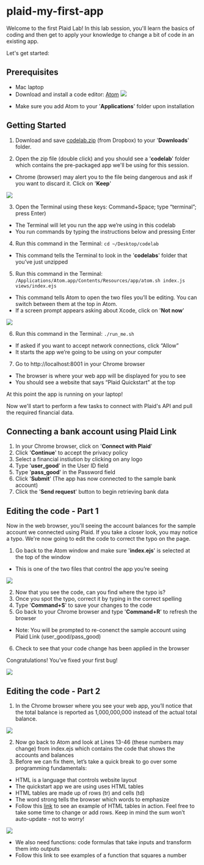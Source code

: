 # plaid-my-first-app

Welcome to the first Plaid Lab!
In this lab session, you'll learn the basics of coding and then get to apply your knowledge to change a bit of code in an existing app.

Let's get started:



## Prerequisites
- Mac laptop
- Download and install a code editor: [Atom](https://atom.io/)
![](https://github.com/jimmyhang6/plaid-my-first-app/blob/master/Atom.png)
 * Make sure you add Atom to your '**Applications**' folder upon installation

## Getting Started
1. Download and save [codelab.zip](https://www.dropbox.com/s/pvc074u9g1ybcxk/codelab2.zip?dl=0) (from Dropbox) to your '**Downloads**' folder. 

2. Open the zip file (double click) and you should see a '**codelab**' folder which contains the pre-packaged app we'll be using for this session.
  * Chrome (browser) may alert you to the file being dangerous and ask if you want to discard it. Click on '**Keep**'
  
 ![](https://github.com/jimmyhang6/plaid-my-first-app/blob/master/Codelab%20Zip%20File%20Download.png)

3. Open the Terminal using these keys: Command+Space; type “terminal”; press Enter)
 * The Terminal will let you run the app we’re using in this codelab
 * You run commands by typing the instructions below and pressing Enter

4. Run this command in the Terminal: `cd ~/Desktop/codelab`
 * This command tells the Terminal to look in the '**codelabs**' folder that you’ve just unzipped 

5. Run this command in the Terminal: `/Applications/Atom.app/Contents/Resources/app/atom.sh index.js views/index.ejs`
 * This command tells Atom to open the two files you’ll be editing. You can switch between them at the top in Atom. 
 * If a screen prompt appears asking about Xcode, click on '**Not now**'
 
 ![](https://github.com/jimmyhang6/plaid-my-first-app/blob/master/XCode.png)
 
6. Run this command in the Terminal: `./run_me.sh` 
 * If asked if you want to accept network connections, click “Allow”
 * It starts the app we’re going to be using on your computer

7. Go to http://localhost:8001 in your Chrome browser
 * The browser is where your web app will be displayed for you to see
 * You should see a website that says “Plaid Quickstart” at the top

At this point the app is running on your laptop!

Now we'll start to perform a few tasks to connect with Plaid's API and pull the required financial data.

## Connecting a bank account using Plaid Link
1. In your Chrome browser, click on '**Connect with Plaid**'
2. Click '**Continue**' to accept the privacy policy
3. Select a financial instiution by clicking on any logo
4. Type '**user_good**' in the User ID field
5. Type '**pass_good**' in the Password field
6. Click '**Submit**' (The app has now connected to the sample bank account)
7. Click the '**Send request**' button to begin retrieving bank data

## Editing the code - Part 1
Now in the web browser, you'll seeing the account balances for the sample account we connected using Plaid. If you take a closer look, you may notice a typo. We're now going to edit the code to correct the typo on the page.

1. Go back to the Atom window and make sure '**index.ejs**' is selected at the top of the window
 * This is one of the two files that control the app you’re seeing
 
![](https://github.com/jimmyhang6/plaid-my-first-app/blob/master/Screen%20Shot%202018-10-11%20at%202.47.12%20PM.png)
 
2. Now that you see the code, can you find where the typo is?
3. Once you spot the typo, correct it by typing in the correct spelling
4. Type '**Command+S**' to save your changes to the code
5. Go back to your Chrome browser and type '**Command+R**' to refresh the browser
 * Note: You will be prompted to re-conenct the sample account using Plaid Link (user_good/pass_good)
6. Check to see that your code change has been applied in the browser

Congratulations! You’ve fixed your first bug!

![](https://github.com/jimmyhang6/plaid-my-first-app/blob/master/Total%20Balance%20Typo%20Fixed.png)

## Editing the code - Part 2

1. In the Chrome browser where you see your web app, you’ll notice that the total balance is reported as 1,000,000,000 instead of the actual total balance.

![](https://github.com/jimmyhang6/plaid-my-first-app/blob/master/Total%20Balance%20Number.png)

2. Now go back to Atom and look at Lines 13-46 (these numbers may change) from index.ejs which contains the code that shows the accounts and balances
3. Before we can fix them, let’s take a quick break to go over some programming fundamentals:  
 * HTML is a language that controls website layout
 * The quickstart app we are using uses HTML tables
 * HTML tables are made up of rows (tr) and cells (td)
 * The word strong tells the browser which words to  emphasize
 * Follow this [link](https://codepen.io/tiberiusf/pen/rqwzYj) to see an example of HTML tables in action. Feel free to take some time to change or add rows. Keep in mind the sum won’t auto-update - not to worry! 

 ![](https://github.com/jimmyhang6/plaid-my-first-app/blob/master/HTML%20Tables.png)
 
 * We also need functions: code formulas that take inputs and transform them into outputs
 * Follow this link to see examples of a function that squares a number
